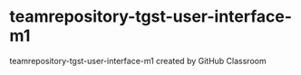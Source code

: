 # teamrepository-tgst-user-interface-m1
teamrepository-tgst-user-interface-m1 created by GitHub Classroom
